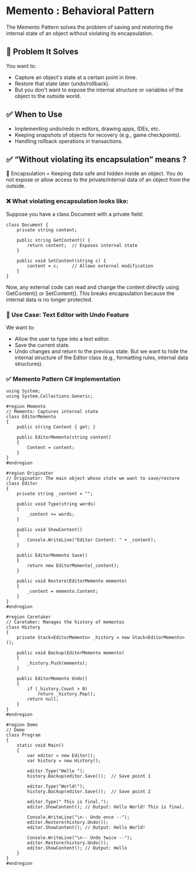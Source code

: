 
# Memento : Behavioral Pattern
The Memento Pattern solves the problem of saving and restoring the internal state of an object without violating its encapsulation.

## 🔧 Problem It Solves
You want to:
- Capture an object's state at a certain point in time.
- Restore that state later (undo/rollback).
- But you don't want to expose the internal structure or variables of the object to the outside world.

## ✅ When to Use
- Implementing undo/redo in editors, drawing apps, IDEs, etc.
- Keeping snapshots of objects for recovery (e.g., game checkpoints).
- Handling rollback operations in transactions.

## ✅ “Without violating its encapsulation” means ?
🔐 Encapsulation = Keeping data safe and hidden inside an object. You do not expose or allow access to the private/internal data of an object from the outside.

### ❌ What violating encapsulation looks like:
Suppose you have a class Document with a private field:
```
class Document {
    private string content;

    public string GetContent() {
        return content;  // Exposes internal state
    }

    public void SetContent(string c) {
        content = c;     // Allows external modification
    }
}
```
Now, any external code can read and change the content directly using GetContent() or SetContent(). This breaks encapsulation because the internal data is no longer protected.

### 📝 Use Case: Text Editor with Undo Feature
We want to:
- Allow the user to type into a text editor.
- Save the current state.
- Undo changes and return to the previous state.
But we want to hide the internal structure of the Editor class (e.g., formatting rules, internal data structures).

### ✅ Memento Pattern C# Implementation

```
using System;
using System.Collections.Generic;

#region Memento
// Memento: Captures internal state
class EditorMemento
{
    public string Content { get; }

    public EditorMemento(string content)
    {
        Content = content;
    }
}
#endregion

#region Originator
// Originator: The main object whose state we want to save/restore
class Editor
{
    private string _content = "";

    public void Type(string words)
    {
        _content += words;
    }

    public void ShowContent()
    {
        Console.WriteLine("Editor Content: " + _content);
    }

    public EditorMemento Save()
    {
        return new EditorMemento(_content);
    }

    public void Restore(EditorMemento memento)
    {
        _content = memento.Content;
    }
}
#endregion

#region Caretaker
// Caretaker: Manages the history of mementos
class History
{
    private Stack<EditorMemento> _history = new Stack<EditorMemento>();

    public void Backup(EditorMemento memento)
    {
        _history.Push(memento);
    }

    public EditorMemento Undo()
    {
        if (_history.Count > 0)
            return _history.Pop();
        return null;
    }
}
#endregion

#region Demo
// Demo
class Program
{
    static void Main()
    {
        var editor = new Editor();
        var history = new History();

        editor.Type("Hello ");
        history.Backup(editor.Save());  // Save point 1

        editor.Type("World!");
        history.Backup(editor.Save());  // Save point 2

        editor.Type(" This is final.");
        editor.ShowContent(); // Output: Hello World! This is final.

        Console.WriteLine("\n-- Undo once --");
        editor.Restore(history.Undo());
        editor.ShowContent(); // Output: Hello World!

        Console.WriteLine("\n-- Undo twice --");
        editor.Restore(history.Undo());
        editor.ShowContent(); // Output: Hello
    }
}
#endregion

```
